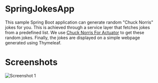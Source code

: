 # SpringJokesApp

This sample Spring Boot application can generate random "Chuck Norris" jokes for you. This is achieved through
a service layer that fetches jokes from a predefined list. We use
[Chuck Norris For Actuator](https://mvnrepository.com/artifact/guru.springframework/chuck-norris-for-actuator) to get
these random jokes. Finally, the jokes are displayed on a simple webpage generated using Thymeleaf.  

# Screenshots

![Screenshot 1](https://private-user-images.githubusercontent.com/20210939/353010548-ecfc35c1-d248-4bfc-985f-ad5c914a98b2.jpeg?jwt=eyJhbGciOiJIUzI1NiIsInR5cCI6IkpXVCJ9.eyJpc3MiOiJnaXRodWIuY29tIiwiYXVkIjoicmF3LmdpdGh1YnVzZXJjb250ZW50LmNvbSIsImtleSI6ImtleTUiLCJleHAiOjE3MjI1NjEyOTQsIm5iZiI6MTcyMjU2MDk5NCwicGF0aCI6Ii8yMDIxMDkzOS8zNTMwMTA1NDgtZWNmYzM1YzEtZDI0OC00YmZjLTk4NWYtYWQ1YzkxNGE5OGIyLmpwZWc_WC1BbXotQWxnb3JpdGhtPUFXUzQtSE1BQy1TSEEyNTYmWC1BbXotQ3JlZGVudGlhbD1BS0lBVkNPRFlMU0E1M1BRSzRaQSUyRjIwMjQwODAyJTJGdXMtZWFzdC0xJTJGczMlMkZhd3M0X3JlcXVlc3QmWC1BbXotRGF0ZT0yMDI0MDgwMlQwMTA5NTRaJlgtQW16LUV4cGlyZXM9MzAwJlgtQW16LVNpZ25hdHVyZT1mYTc3YTk3ZmY1NjMzYzE1NDE1MTdjYmNjMWY1MDcwNTBiMDAyNzBkZDQyYjYyMGVkMjgzM2U1NzgwYmJjNzM1JlgtQW16LVNpZ25lZEhlYWRlcnM9aG9zdCZhY3Rvcl9pZD0wJmtleV9pZD0wJnJlcG9faWQ9MCJ9.jGrJbB9VCNmfV8YwYB9w96zyjts7Ac2yOYsPWSkT3tc)
